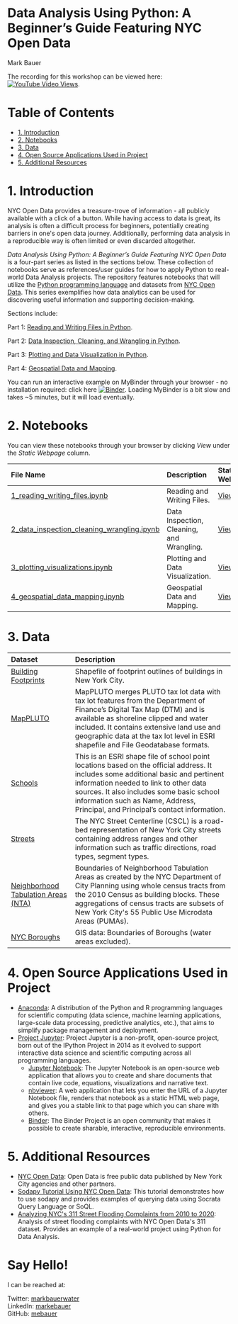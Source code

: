 # Data Analysis Using Python: A Beginner’s Guide Featuring NYC Open Data

Mark Bauer  

The recording for this workshop can be viewed here: [![YouTube Video Views](https://img.shields.io/youtube/views/kobhJAxy3jQ?label=Watch%20Presentation&style=social)](https://www.youtube.com/watch?v=kobhJAxy3jQ).

Table of Contents
=================

   * [1. Introduction](#1-Introduction)
   * [2. Notebooks](#2-Notebooks)
   * [3. Data](#3-Data)
   * [4. Open Source Applications Used in Project](#4-Open-Source-Applications-Used-in-Project)
   * [5. Additional Resources](#5-Additional-Resources)

# 1. Introduction

NYC Open Data provides a treasure-trove of information - all publicly available with a click of a button. While having access to data is great, its analysis is often a difficult process for beginners, potentially creating barriers in one's open data journey. Additionally, performing data analysis in a reproducible way is often limited or even discarded altogether.

*Data Analysis Using Python: A Beginner’s Guide Featuring NYC Open Data* is a four-part series as listed in the sections below. These collection of notebooks serve as references/user guides for how to apply Python to real-world Data Analysis projects. The repository features notebooks that will utilize the [Python programming language](https://www.python.org/) and datasets from [NYC Open Data](https://opendata.cityofnewyork.us/). This series exemplifies how data analytics can be used for discovering useful information and supporting decision-making.

Sections include:

Part 1: [Reading and Writing Files in Python](https://github.com/mebauer/data-analysis-using-python/tree/master/1-reading-writing-files).
 
Part 2: [Data Inspection, Cleaning, and Wrangling in Python](https://github.com/mebauer/data-analysis-using-python/tree/master/2-data-inspection-cleaning-wrangling).

Part 3: [Plotting and Data Visualization in Python](https://github.com/mebauer/data-analysis-using-python/tree/master/3-plotting-data-visualizations).

Part 4: [Geospatial Data and Mapping](https://github.com/mebauer/data-analysis-using-python/tree/master/4-geospatial-data-mapping).

You can run an interactive example on MyBinder through your browser - no installation required: click here [![Binder](https://mybinder.org/badge_logo.svg)](https://mybinder.org/v2/gh/mebauer/data-analysis-using-python/HEAD?filepath=mybinder-examples%2Fexamples.ipynb). Loading MyBinder is a bit slow and takes ~5 minutes, but it will load eventually.

# 2. Notebooks

You can view these notebooks through your browser by clicking *View* under the *Static Webpage* column.  

| File Name | Description | Static Webpage |
| :-------- | :---------- | :------------- |
| [1_reading_writing_files.ipynb](https://github.com/mebauer/data-analysis-using-python/blob/master/1-reading-writing-files/1_reading_writing_files.ipynb) | Reading and Writing Files. | [View](https://nbviewer.jupyter.org/github/mebauer/data-analysis-using-python/blob/master/1-reading-writing-files/1_reading_writing_files.ipynb) |
| [2_data_inspection_cleaning_wrangling.ipynb](https://github.com/mebauer/data-analysis-using-python/blob/master/2-data-inspection-cleaning-wrangling/2_data_inspection_cleaning_wrangling.ipynb) | Data Inspection, Cleaning, and Wrangling. | [View](https://nbviewer.jupyter.org/github/mebauer/data-analysis-using-python/blob/master/2-data-inspection-cleaning-wrangling/2_data_inspection_cleaning_wrangling.ipynb) |
| [3_plotting_visualizations.ipynb](https://github.com/mebauer/data-analysis-using-python/blob/master/3-plotting-data-visualizations/3_plotting_visualizations.ipynb) | Plotting and Data Visualization. | [View](https://nbviewer.jupyter.org/github/mebauer/data-analysis-using-python/blob/master/3-plotting-data-visualizations/3_plotting_visualizations.ipynb) |
| [4_geospatial_data_mapping.ipynb](https://github.com/mebauer/data-analysis-using-python/blob/master/4-geospatial-data-mapping/4_geospatial_data_mapping.ipynb) | Geospatial Data and Mapping. | [View](https://nbviewer.jupyter.org/github/mebauer/data-analysis-using-python/blob/master/4-geospatial-data-mapping/4_geospatial_data_mapping.ipynb) |

# 3. Data 

| Dataset | Description |
| :-------- | :---------- |
| [Building Footprints](https://data.cityofnewyork.us/Housing-Development/Building-Footprints/nqwf-w8eh) | Shapefile of footprint outlines of buildings in New York City. |
| [MapPLUTO](https://www1.nyc.gov/site/planning/data-maps/open-data/dwn-pluto-mappluto.page) | MapPLUTO merges PLUTO tax lot data with tax lot features from the Department of Finance’s Digital Tax Map (DTM) and is available as shoreline clipped and water included. It contains extensive land use and geographic data at the tax lot level in ESRI shapefile and File Geodatabase formats. |
| [Schools](https://data.cityofnewyork.us/Education/School-Point-Locations/jfju-ynrr) | This is an ESRI shape file of school point locations based on the official address.  It includes some additional basic and pertinent information needed to link to other data sources. It also includes some basic school information such as Name, Address, Principal, and Principal’s contact information. |
| [Streets](https://data.cityofnewyork.us/City-Government/NYC-Street-Centerline-CSCL-/exjm-f27b) | The NYC Street Centerline (CSCL) is a road-bed representation of New York City streets containing address ranges and other information such as traffic directions, road types, segment types. |
| [Neighborhood Tabulation Areas (NTA)](https://data.cityofnewyork.us/City-Government/Neighborhood-Tabulation-Areas-NTA-/cpf4-rkhq) | Boundaries of Neighborhood Tabulation Areas as created by the NYC Department of City Planning using whole census tracts from the 2010 Census as building blocks. These aggregations of census tracts are subsets of New York City's 55 Public Use Microdata Areas (PUMAs). |
| [NYC Boroughs](https://data.cityofnewyork.us/City-Government/Borough-Boundaries/tqmj-j8zm) | GIS data: Boundaries of Boroughs (water areas excluded). |

# 4. Open Source Applications Used in Project 

- [Anaconda](https://www.anaconda.com/): A distribution of the Python and R programming languages for scientific computing (data science, machine learning applications, large-scale data processing, predictive analytics, etc.), that aims to simplify package management and deployment.  
- [Project Jupyter](https://jupyter.org/index.html): Project Jupyter is a non-profit, open-source project, born out of the IPython Project in 2014 as it evolved to support interactive data science and scientific computing across all programming languages.  
    - [Jupyter Notebook](https://jupyter.org/try): The Jupyter Notebook is an open-source web application that allows you to create and share documents that contain live code, equations, visualizations and narrative text.
    - [nbviewer](https://nbviewer.jupyter.org/): A web application that lets you enter the URL of a Jupyter Notebook file, renders that notebook as a static HTML web page, and gives you a stable link to that page which you can share with others.
    - [Binder](https://mybinder.org/): The Binder Project is an open community that makes it possible to create sharable, interactive, reproducible environments.

# 5. Additional Resources

- [NYC Open Data](https://opendata.cityofnewyork.us/): Open Data is free public data published by New York City agencies and other partners.  
- [Sodapy Tutorial Using NYC Open Data](https://github.com/mebauer/sodapy-tutorial-nyc-open-data): This tutorial demonstrates how to use sodapy and provides examples of querying data using Socrata Query Language or SoQL.  
- [Analyzing NYC's 311 Street Flooding Complaints from 2010 to 2020](https://github.com/mebauer/nyc-311-street-flooding): Analysis of street flooding complaints with NYC Open Data's 311 dataset. Provides an example of a real-world project using Python for Data Analysis.


# Say Hello!   

I can be reached at:  

Twitter: [markbauerwater](https://twitter.com/markbauerwater)  
LinkedIn: [markebauer](https://www.linkedin.com/in/markebauer/)  
GitHub: [mebauer](https://github.com/mebauer)
